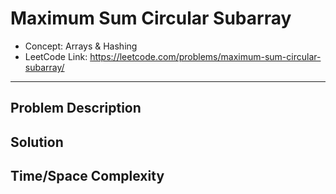# Maximum Sum Circular Subarray

- Concept: Arrays & Hashing
- LeetCode Link: https://leetcode.com/problems/maximum-sum-circular-subarray/

---

## Problem Description

## Solution

## Time/Space Complexity

